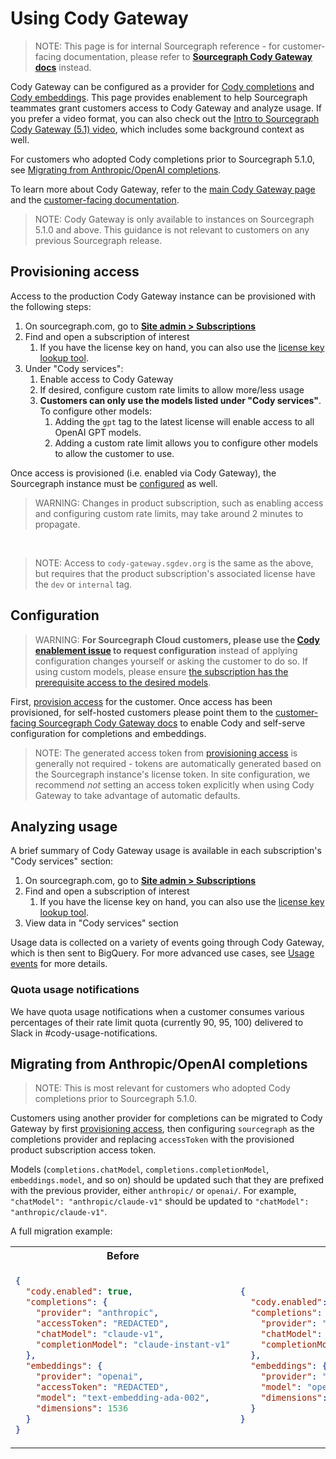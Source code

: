 # Using Cody Gateway

> NOTE: This page is for internal Sourcegraph reference - for customer-facing documentation, please refer to [**Sourcegraph Cody Gateway docs**](https://docs.sourcegraph.com/cody/explanations/cody_gateway) instead.

Cody Gateway can be configured as a provider for [Cody completions](https://docs.sourcegraph.com/cody/completions) and [Cody embeddings](https://docs.sourcegraph.com/cody/explanations/code_graph_context#embeddings).
This page provides enablement to help Sourcegraph teammates grant customers access to Cody Gateway and analyze usage.
If you prefer a video format, you can also check out the [Intro to Sourcegraph Cody Gateway (5.1) video](https://www.loom.com/share/6b944060a0fb40dcb4499751c54bd316), which includes some background context as well.

For customers who adopted Cody completions prior to Sourcegraph 5.1.0, see [Migrating from Anthropic/OpenAI completions](#migrating-from-anthropicopenai-completions).

To learn more about Cody Gateway, refer to the [main Cody Gateway page](./index.md) and the [customer-facing documentation](https://docs.sourcegraph.com/cody/explanations/cody_gateway).

> NOTE: Cody Gateway is only available to instances on Sourcegraph 5.1.0 and above. This guidance is not relevant to customers on any previous Sourcegraph release.

## Provisioning access

Access to the production Cody Gateway instance can be provisioned with the following steps:

1. On sourcegraph.com, go to [**Site admin > Subscriptions**](https://sourcegraph.com/site-admin/dotcom/product/subscriptions)
2. Find and open a subscription of interest
   1. If you have the license key on hand, you can also use the [license key lookup tool](https://sourcegraph.com/site-admin/dotcom/product/licenses).
3. Under "Cody services":
   1. Enable access to Cody Gateway
   2. If desired, configure custom rate limits to allow more/less usage
   3. **Customers can only use the models listed under "Cody services"**. To configure other models:
      1. Adding the `gpt` tag to the latest license will enable access to all OpenAI GPT models.
      2. Adding a custom rate limit allows you to configure other models to allow the customer to use.

Once access is provisioned (i.e. enabled via Cody Gateway), the Sourcegraph instance must be [configured](#configuration) as well.

> WARNING: Changes in product subscription, such as enabling access and configuring custom rate limits, may take around 2 minutes to propagate.

<br />

> NOTE: Access to `cody-gateway.sgdev.org` is the same as the above, but requires that the product subscription's associated license have the `dev` or `internal` tag.

## Configuration

> WARNING: **For Sourcegraph Cloud customers, please use the [Cody enablement issue](https://github.com/sourcegraph/customer/issues/new?assignees=&labels=team%2Fcloud%2Cmi%2Cmi%2Fenable-cody-request&projects=&template=managed-instance-configure-cody.yml&title=Managed+Instance+enable+Cody+for+%5BCUSTOMER+NAME%5D) to request configuration** instead of applying configuration changes yourself or asking the customer to do so.
> If using custom models, please ensure [the subscription has the prerequisite access to the desired models](#provisioning-access).

First, [provision access](#provisioning-access) for the customer.
Once access has been provisioned, for self-hosted customers please point them to the [customer-facing Sourcegraph Cody Gateway docs](https://docs.sourcegraph.com/cody/explanations/cody_gateway) to enable Cody and self-serve configuration for completions and embeddings.

> NOTE: The generated access token from [provisioning access](#provisioning-access) is generally not required - tokens are automatically generated based on the Sourcegraph instance's license token.
> In site configuration, we recommend _not_ setting an access token explicitly when using Cody Gateway to take advantage of automatic defaults.

## Analyzing usage

A brief summary of Cody Gateway usage is available in each subscription's "Cody services" section:

1. On sourcegraph.com, go to [**Site admin > Subscriptions**](https://sourcegraph.com/site-admin/dotcom/product/subscriptions)
2. Find and open a subscription of interest
   1. If you have the license key on hand, you can also use the [license key lookup tool](https://sourcegraph.com/site-admin/dotcom/product/licenses).
3. View data in "Cody services" section

Usage data is collected on a variety of events going through Cody Gateway, which is then sent to BigQuery. For more advanced use cases, see [Usage events](./index.md#usage-events) for more details.

### Quota usage notifications

We have quota usage notifications when a customer consumes various percentages of their rate limit quota (currently 90, 95, 100) delivered to Slack in #cody-usage-notifications.

## Migrating from Anthropic/OpenAI completions

> NOTE: This is most relevant for customers who adopted Cody completions prior to Sourcegraph 5.1.0.

Customers using another provider for completions can be migrated to Cody Gateway by first [provisioning access](#provisioning-access), then configuring `sourcegraph` as the completions provider and replacing `accessToken` with the provisioned product subscription access token.

Models (`completions.chatModel`, `completions.completionModel`, `embeddings.model`, and so on) should be updated such that they are prefixed with the previous provider, either `anthropic/` or `openai/`. For example, `"chatModel": "anthropic/claude-v1"` should be updated to `"chatModel": "anthropic/claude-v1"`.

A full migration example:

<table>
<tr>
<th><b>Before</b></th>
<th><b>After</b></th>
</tr>
<tr>
<td>

```json
{
  "cody.enabled": true,
  "completions": {
    "provider": "anthropic",
    "accessToken": "REDACTED",
    "chatModel": "claude-v1",
    "completionModel": "claude-instant-v1"
  },
  "embeddings": {
    "provider": "openai",
    "accessToken": "REDACTED",
    "model": "text-embedding-ada-002",
    "dimensions": 1536
  }
}
```

</td>
<td>

```json
{
  "cody.enabled": true,
  "completions": {
    "provider": "sourcegraph",
    "chatModel": "anthropic/claude-v1",
    "completionModel": "anthropic/claude-instant-v1"
  },
  "embeddings": {
    "provider": "sourcegraph",
    "model": "openai/text-embedding-ada-002",
    "dimensions": 1536
  }
}
```

</td>
</tr>
</table>
